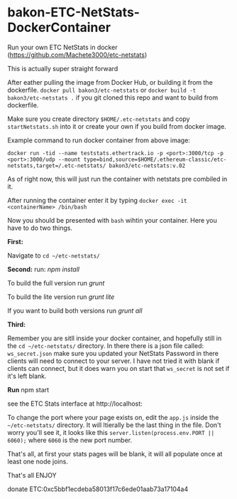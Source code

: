 # bakon-ETC-NetStats-DockerContainer
Run your own ETC NetStats in docker (https://github.com/Machete3000/etc-netstats)

This is actually super straight forward

After eather pulling the image from Docker Hub, or building it from the dockerfile.
`docker pull bakon3/etc-netstats`
or
`docker build -t bakon3/etc-netstats .` if you git cloned this repo and want to build from dockerfile.

Make sure you create directory `$HOME/.etc-netstats` and copy `startNetstats.sh` into it or create your own if you build from docker image.

Example command to run docker container from above image:

`docker run -tid --name teststats.ethertrack.io -p <port>:3000/tcp -p <port>:3000/udp --mount type=bind,source=$HOME/.ethereum-classic/etc-netstats,target=/.etc-netstats/ bakon3/etc-netstats:v.02`

As of right now, this will just run the container with netstats pre combiled in it.

After running the container enter it by typing `docker exec -it <containerName> /bin/bash`

Now you should be presented with `bash` wihtin your container. Here you have to do two things.

**First:**

Navigate to `cd ~/etc-netstats/`

**Second:**
run:
*npm install*

To build the full version run
*grunt*

To build the lite version run
*grunt lite*

If you want to build both versions run
*grunt all*

**Third:**

Remember you are sitll inside your docker container, and hopefully still in the `cd ~/etc-netstats/` directory.
In there there is a json file called: `ws_secret.json` make sure you updated your NetStats Password in there clients will need to connect to your server. I have not tried it with blank if clients can connect, but it does warn you on start that `ws_secret` is not set if it's left blank.

**Run**
npm start

see the ETC Stats interface at http://localhost:<port>

To change the port where your page exists on, edit the `app.js` inside the `~/etc-netstats/` directory. It will ltierally be the last thing in the file. Don't worry you'll see it, it looks like this `server.listen(process.env.PORT || 6060);` where `6060` is the new port number.

That's all, at first your stats pages will be blank, it will all populate once at least one node joins.

That's all ENJOY

donate ETC:0xc5bbf1ecdeba58013f17c6ede01aab73a17104a4
